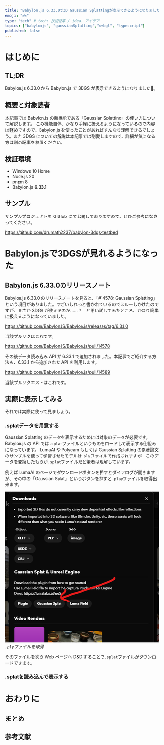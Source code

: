 ```yaml
---
title: "Babylon.js 6.33.0で3D Gaussian Splattingが表示できるようになりました！"
emoji: "🚲"
type: "tech" # tech: 技術記事 / idea: アイデア
topics: ["babylonjs", "gaussianSplatting","webgl", "typescript"]
published: false
---
```


# はじめに

## TL;DR

Babylon.js 6.33.0 から Babylon.js で 3DGS が表示できるようになりました🎉。

## 概要と対象読者

本記事では Babylon.js の新機能である「Gaussian Splatting」の使い方について解説します。
この機能自体、かなり手軽に扱えるようになっているので内容は軽めですので、Babylon.js を使ったことがあればすんなり理解できるでしょう。また 3DGS についての解説は本記事では割愛しますので、詳細が気になる方は別の記事を参照ください。

## 検証環境

- Windows 10 Home
- Node.js 20
- pnpm 8
- Babylon.js **6.33.1**

## サンプル

サンプルプロジェクトを GitHub にて公開しておりますので、ぜひご参考になさってください。

https://github.com/drumath2237/babylon-3dgs-testbed

# Babylon.jsで3DGSが見れるようになった

## Babylon.js 6.33.0のリリースノート
<!-- textlint-disable -->
Babylon.js 6.33.0 のリリースノートを見ると、「#14578: Gaussian Splatting」という項目がありました。すごいしれっと書かれているのでスルーしかけたのですが、まさか 3DGS が使えるのか......？　と思い試してみたところ、かなり簡単に扱えるようになっていました。
<!-- textlint-enable -->

https://github.com/BabylonJS/Babylon.js/releases/tag/6.33.0

当該プルリクはこれです。

https://github.com/BabylonJS/Babylon.js/pull/14578

その後データ読み込み API が 6.33.1 で追加されました。本記事でご紹介する方法も、6.33.1 から追加された API を利用します。

https://github.com/BabylonJS/Babylon.js/pull/14589

当該プルリクエストはこれです。

## 実際に表示してみる

それでは実際に使って見ましょう。

### .splatデータを用意する

Gaussian Splatting のデータを表示するためには対象のデータが必要です。Babylon.js の API では`.splat`ファイルというものをロードして表示する仕組みになっています。
LumaAI や Polycam もしくは Gaussian Splatting の原著論文のサンプルを使って学習させたモデルは`.ply`ファイルで作成されますが、このデータを変換したものが`.splat`ファイルだと筆者は理解しています。

例えば LumaAI のページでダウンロードボタンを押すとダイアログが開きますが、その中の「Gaussian Splat」というボタンを押すと`.play`ファイルを取得出来ます。

![Alt text](/images/babylon-3dgs/luma.png)
*`.ply`ファイルを取得*

そのファイルを次の Web ページへ D&D することで`.splat`ファイルがダウンロードできます。

### .splatを読み込んで表示する

# おわりに

## まとめ

## 参考文献
